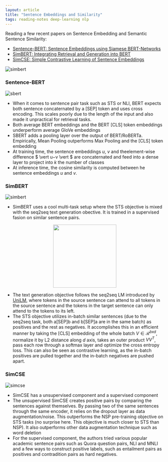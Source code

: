 ```yaml
---
layout: article
title: "Sentence Embeddings and Similarity"
tags: reading-notes deep-learning nlp
---
```


Reading a few recent papers on Sentence Embedding and Semantic Sentence Similarity: 

- [Sentence-BERT: Sentence Embeddings using Siamese BERT-Networks](https://arxiv.org/abs/1908.10084)
- [SimBERT: Integrating Retrieval and Generation into BERT](https://github.com/ZhuiyiTechnology/simbert)
- [SimCSE: Simple Contrastive Learning of Sentence Embeddings](https://arxiv.org/abs/2104.08821)

![simbert](https://sijunhe-blog.s3.us-west-1.amazonaws.com/plots/post29/simbert.png)

<!--more-->

### Sentence-BERT

![sbert](https://sijunhe-blog.s3.us-west-1.amazonaws.com/plots/post29/sbert.png)

- When it comes to sentence pair task such as STS or NLI, BERT expects both sentence concaternated by a [SEP] token and uses cross encoding. This scales poorly due to the length of the input and also made it unpractical for retrieval tasks.
- Both average BERT embeddings and the BERT [CLS] token embeddings underperform average GloVe embeddings
- SBERT adds a pooling layer over the output of BERT/RoBERTa. Empirically, Mean Pooling outperforms Max Pooling and the [CLS] token embedding
- At training time, the sentence embeddings $u$, $v$ and theelement-wise difference $ \vert u−v \vert $ are concaternated and feed into a dense layer to project into $k$ the number of classes
- At inference time, the cosine similarity is computed between he sentence embeddings $u$ and $v$.


### SimBERT

![simbert](https://sijunhe-blog.s3.us-west-1.amazonaws.com/plots/post29/simbert.png)

- SimBERT uses a cool multi-task setup where the STS objective is mixed with the seq2seq text generation obective. It is trained in a supervised fasion on similar sentence pairs.

<p align="center">
  <img style="display:inline" src="https://sijunhe-blog.s3.us-west-1.amazonaws.com/plots/post29/seq2seq-lm-attention.png" width="200" />
</p>

- The text generation objective follows the seq2seq LM introduced by [UniLM](https://arxiv.org/abs/1905.03197), where tokens in the source sentence can attend to all tokens in the source sentence and the tokens in the target sentence can only attend to the tokens to its left. 
- The STS objective utilizes in-batch similar sentences (due to the seq2seq task, both a[SEP]b and b[SEP]a are in the same batch) as positives and the rest as negatives. It accomplishes this in an efficient manner by taking the [CLS] embedding of the whole batch $V \in \mathcal{R}^{bxd}$, normalize it by L2 distance along $d$ axis, takes an outer product $VV^T$, pass each row through a softmax layer and optimize the cross entropy loss. This can also be seen as contrastive learning, as the in-batch positives are pulled together and the in-batch negatives are pushed apart.

### SimCSE

![simcse](https://sijunhe-blog.s3.us-west-1.amazonaws.com/plots/post29/simcse.png)

- SimCSE has a unsupervised component and a supervised component
- The unsupervised SimCSE creates positive pairs by comparing the sentences against themselves. By passing two of the same sentences through the same encoder, it relies on the dropout layer as data augmentation/noise. This outperforms the NSP pre-training objective on STS tasks (no surprise here. This objective is much closer to STS than NSP). It also outperforms other data augmentation technique such as word deletion
- For the supervised component, the authors tried various popular academic sentence pairs such as Quora question pairs, NLI and MNLI and a few ways to construct positive labels, such as entailment pairs as positives and contradition pairs as hard negatives.
